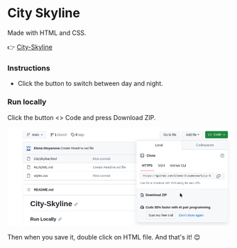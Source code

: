 # City Skyline

Made with HTML and CSS.

👉 [City-Skyline](http://htmlpreview.github.io/?https://github.com/Elena-Stoyanova/City-Skyline/blob/main/CitySkyline.html)

### Instructions

- Click the button to switch between day and night.

### Run locally

Click the button <> Code and press Download ZIP.

![alt text](Screenshot.png)

Then when you save it, double click on HTML file. 
And that's it! 😊
